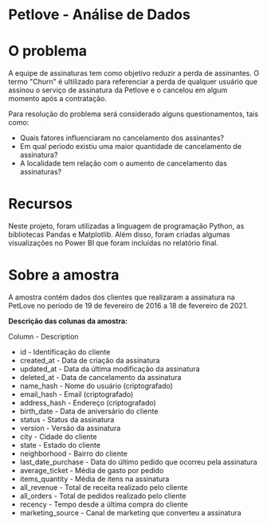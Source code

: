 # Petlove - Análise de Dados

# O problema
A equipe de assinaturas tem como objetivo reduzir a perda de assinantes. O termo "Churn" é ultilizado para referenciar a perda de qualquer usuário que assinou o serviço de assinatura da Petlove e o cancelou em algum momento após a contratação.

Para resolução do problema será considerado alguns questionamentos, tais como:
* Quais fatores influenciaram no cancelamento dos assinantes?
* Em qual período existiu uma maior quantidade de cancelamento de assinatura?
* A localidade tem relação com o aumento de cancelamento das assinaturas?


# Recursos
Neste projeto, foram utilizadas a linguagem de programação Python, as bibliotecas Pandas e Matplotlib. Além disso, foram criadas algumas visualizações no Power BI que foram incluídas no relatório final. 


# Sobre a amostra
A amostra contém dados dos clientes que realizaram a assinatura na PetLove no período de 19 de fevereiro de 2016 a 18 de fevereiro de 2021.

**Descrição das colunas da amostra:**

Column - Description

* id - Identificação do cliente
* created_at - Data de criação da assinatura
* updated_at - Data da última modificação da assinatura
* deleted_at - Data de cancelamento da assinatura
* name_hash - Nome do usuário (criptografado)
* email_hash - Email (criptografado)
* address_hash - Endereço (criptografado)
* birth_date - Data de aniversário do cliente
* status - Status da assinatura
* version - Versão da assinatura
* city - Cidade do cliente
* state - Estado do cliente
* neighborhood - Bairro do cliente
* last_date_purchase - Data do último pedido que ocorreu pela assinatura
* average_ticket - Média de gasto por pedido
* items_quantity - Média de itens na assinatura
* all_revenue - Total de receita realizado pelo cliente
* all_orders - Total de pedidos realizado pelo cliente
* recency - Tempo desde a última compra do cliente
* marketing_source - Canal de marketing que converteu a assinatura
